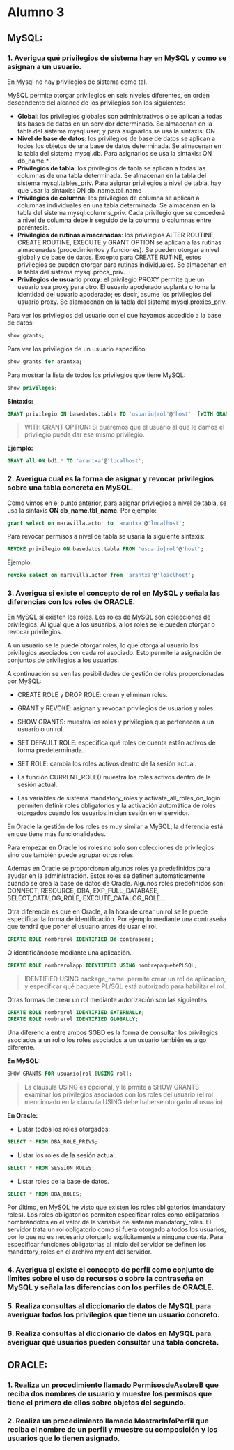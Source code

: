 # Alumno 3

## MySQL:

### 1. Averigua qué privilegios de sistema hay en MySQL y como se asignan a un usuario.

En Mysql no hay privilegios de sistema como tal.

MySQL permite otorgar privilegios en seis niveles diferentes, en orden descendente del alcance de los privilegios son los siguientes:

- **Global**: los privilegios globales son administrativos o se aplican a todas las bases de datos en un servidor determinado. Se almacenan en la tabla del sistema mysql.user, y para asignarlos se usa la sintaxis: ON *.*
- **Nivel de base de datos**: los privilegios de base de datos se aplican a todos los objetos de una base de datos determinada. Se almacenan en la tabla del sistema mysql.db. Para asignarlos se usa la sintaxis: ON db_name.*
- **Privilegios de tabla**: los privilegios de tabla se aplican a todas las columnas de una tabla determinada. Se almacenan en la tabla del sistema mysql.tables_priv. Para asignar privilegios a nivel de tabla, hay que usar la sintaxis: ON db_name.tbl_name
- **Privilegios de columna**: los privilegios de columna se aplican a columnas individuales en una tabla determinada. Se almacenan en la tabla del sistema mysql.columns_priv. Cada privilegio que se concederá a nivel de columna debe ir seguido de la columna o columnas entre paréntesis.
- **Privilegios de rutinas almacenadas**: los privilegios ALTER ROUTINE, CREATE ROUTINE, EXECUTE y GRANT OPTION se aplican a las rutinas almacenadas (procedimientos y funciones). Se pueden otorgar a nivel global y de base de datos. Excepto para CREATE RUTINE, estos privilegios se pueden otorgar para rutinas individuales. Se almacenan en la tabla del sistema mysql.procs_priv.
- **Privilegios de usuario proxy**: el privilegio PROXY permite que un usuario sea proxy para otro. El usuario apoderado suplanta o toma la identidad del usuario apoderado; es decir, asume los privilegios del usuario proxy. Se alamacenan en la tabla del sistema mysql.proxies_priv.

Para ver los privilegios del usuario con el que hayamos accedido a la base de datos:

```sql
show grants;
```

Para ver los privilegios de un usuario específico:

```sql
show grants for arantxa;
```

Para mostrar la lista de todos los privilegios que tiene MySQL:

```sql
show privileges;
```

**Sintaxis:**

```sql
GRANT privilegio ON basedatos.tabla TO 'usuario|rol'@'host'  [WITH GRANT OPTION]
```

>WITH GRANT OPTION: Si queremos que el usuario al que le damos el privilegio pueda dar ese mismo privilegio.

**Ejemplo:**

```sql
GRANT all ON bd1.* TO 'arantxa'@'localhost';
```

### 2. Averigua cual es la forma de asignar y revocar privilegios sobre una tabla concreta en MySQL.

Como vimos en el punto anterior, para asignar privilegios a nivel de tabla, se usa la sintaxis **ON db_name.tbl_name**. Por ejemplo:

```sql
grant select on maravilla.actor to 'arantxa'@'localhost';
```

Para revocar permisos a nivel de tabla se usaría la siguiente sintaxis:

```sql
REVOKE privilegio ON basedatos.tabla FROM 'usuario|rol'@'host';
```

Ejemplo:

```sql
revoke select on maravilla.actor from 'arantxa'@'loaclhost';
```
       
### 3. Averigua si existe el concepto de rol en MySQL y señala las diferencias con los roles de ORACLE.

En MySQL sí existen los roles. Los roles de MySQL son colecciones de privilegios. Al igual que a los usuarios, a los roles se le pueden otorgar o revocar privilegios.

A un usuario se le puede otorgar roles, lo que otorga al usuario los privilegios asociados con cada rol asociado. Esto permite la asignación de conjuntos de privilegios a los usuarios.

A continuación se ven las posibilidades de gestión de roles proporcionadas por MySQL:

- CREATE ROLE y DROP ROLE: crean y eliminan roles.

- GRANT y REVOKE: asignan y revocan privilegios de usuarios y roles.

- SHOW GRANTS: muestra los roles y privilegios que pertenecen a un usuario o un rol.

- SET DEFAULT ROLE: especifica qué roles de cuenta están activos de forma predeterminada.

- SET ROLE: cambia los roles activos dentro de la sesión actual.

- La función CURRENT_ROLE() muestra los roles activos dentro de la sesión actual.

- Las variables de sistema mandatory_roles y activate_all_roles_on_login permiten definir roles obligatorios y la activación automática de roles otorgados cuando los usuarios inician sesión en el servidor.

En Oracle la gestión de los roles es muy similar a MySQL, la diferencia está en que tiene más funcionalidades.

Para empezar en Oracle los roles no solo son colecciones de privilegios sino que también puede agrupar otros roles.

Además en Oracle se proporcionan algunos roles ya predefinidos para ayudar en la administración. Estos roles se definen automáticamente cuando se crea la base de datos de Oracle. Algunos roles predefinidos son: CONNECT, RESOURCE, DBA, EXP_FULL_DATABASE, SELECT_CATALOG_ROLE, EXECUTE_CATALOG_ROLE...

Otra diferencia es que en Oracle, a la hora de crear un rol se le puede especificar la forma de identificación. Por ejemplo mediante una contraseña que tendrá que poner el usuario antes de usar el rol.

```sql
CREATE ROLE nombrerol IDENTIFIED BY contraseña;
```

O identificándose mediante una aplicación.

```sql
CREATE ROLE nombrerolapp IDENTIFIED USING nombrepaquetePLSQL;
```

> IDENTIFIED USING package_name: permite crear un rol de aplicación, y especificar qué paquete PL/SQL está autorizado para habilitar el rol.

Otras formas de crear un rol mediante autorización son las siguientes:

```sql
CREATE ROLE nombrerol IDENTIFIED EXTERNALLY;
CREATE ROLE nombrerol IDENTIFIED GLOBALLY;
```

Una diferencia entre ambos SGBD es la forma de consultar los privilegios asociados a un rol o los roles asociados a un usuario también es algo diferente.

**En MySQL:**

```sql
SHOW GRANTS FOR usuario|rol [USING rol];
```

> La cláusula USING es opcional, y le prmite a SHOW GRANTS examinar los privilegios asociados con los roles del usuario (el rol mencionado en la cláusula USING debe haberse otorgado al usuario).

**En Oracle:**

- Listar todos los roles otorgados:

```sql
SELECT * FROM DBA_ROLE_PRIVS;
```

- Listar los roles de la sesión actual.

```sql
SELECT * FROM SESSION_ROLES;
```

- Listar roles de la base de datos.

```sql
SELECT * FROM DBA_ROLES;
```

Por último, en MySQL he visto que existen los roles obligatorios (mandatory roles). Los roles obligatorios permiten especificar roles como obligatorios nombrándolos en el valor de la variable de sistema mandatory_roles. El servidor trata un rol obligatorio como si fuera otorgado a todos los usuarios, por lo que no es necesario otorgarlo explícitamente a ninguna cuenta. Para especificar funciones obligatorias al inicio del servidor se definen los mandatory_roles en el archivo my.cnf del servidor.

       
### 4. Averigua si existe el concepto de perfil como conjunto de límites sobre el uso de recursos o sobre la contraseña en MySQL y señala las diferencias con los perfiles de ORACLE.

### 5. Realiza consultas al diccionario de datos de MySQL para averiguar todos los privilegios que tiene un usuario concreto.

### 6. Realiza consultas al diccionario de datos en MySQL para averiguar qué usuarios pueden consultar una tabla concreta.



## ORACLE:
       
### 1. Realiza un procedimiento llamado PermisosdeAsobreB que reciba dos nombres de usuario y muestre los permisos que tiene el primero de ellos sobre objetos del segundo.

### 2. Realiza un procedimiento llamado MostrarInfoPerfil que reciba el nombre de un perfil y muestre su composición y los usuarios que lo tienen asignado.